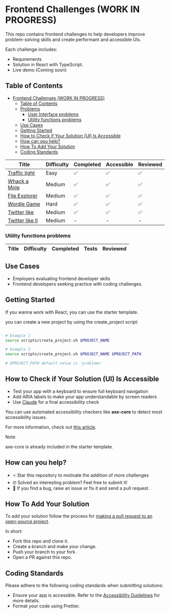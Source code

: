 # Frontend Challenges (WORK IN PROGRESS)

This repo contains frontend challenges to help developers improve problem-solving skills and create performant and accessible UIs.

Each challenge includes:

- Requirements
- Solution in React with TypeScript.
- Live demo (Coming soon)

## Table of Contents

- [Frontend Challenges (WORK IN PROGRESS)](#frontend-challenges-work-in-progress)
  - [Table of Contents](#table-of-contents)
  - [Problems](#problems)
    - [User Interface problems](#user-interface-problems)
    - [Utility functions problems](#utility-functions-problems)
  - [Use Cases](#use-cases)
  - [Getting Started](#getting-started)
  - [How to Check if Your Solution (UI) Is Accessible](#how-to-check-if-your-solution-ui-is-accessible)
  - [How can you help?](#how-can-you-help)
  - [How To Add Your Solution](#how-to-add-your-solution)
  - [Coding Standards](#coding-standards)

<p align="center">

| Title                                         | Difficulty | Completed | Accessible | Reviewed |
| --------------------------------------------- | ---------- | --------- | ---------- | -------- |
| [Traffic light](/problems/traffic-light/)     | Easy       | ✅        | ✅         | ✅       |
| [Whack a Mole](/problems/whack-a-mole/)       | Medium     | ✅        | ✅         | ✅       |
| [File Explorer](/problems/file-explorer/)     | Medium     | ✅        | ✅         | ✅       |
| [Wordle Game](/problems/wordle-game/)         | Hard       | ✅        | ✅         | ✅       |
| [Twitter like](/problems/twitter-like/)       | Medium     | ✅        | ✅         | ✅       |
| [Twitter like II](/problems/twitter-like-II/) | Medium     | -         | -          | -        |

</p>

### Utility functions problems

  <p align="center">

| Title | Difficulty | Completed | Tests | Reviewed |
| ----- | ---------- | --------- | ----- | -------- |

## Use Cases

- Employers evaluating frontend developer skills
- Frontend developers seeking practice with coding challenges.

## Getting Started

If you wanna work with React, you can use the starter template.

you can create a new project by using the create_project script:

```bash

# Example 1
source scripts/create_project.sh $PROJECT_NAME

# Example 2
source scripts/create_project.sh $PROJECT_NAME $PROJECT_PATH

# $PROJECT_PATH default value is 'problems'
```

## How to Check if Your Solution (UI) Is Accessible

- Test your app with a keyboard to ensure full keyboard navigation
- Add ARIA labels to make your app understandable by screen readers
- Use [Claude](https://www.anthropic.com/index/claude) for a final accessibility check

You can use automated accessibility checkers like **axe-core** to detect most accessibility issues.

For more information, check out [this article](https://larsmagnus.co/blog/how-to-test-for-accessibility-with-axe-core-in-next-js-and-react).

> [!NOTE]  
> axe-core is already included in the starter template.

## How can you help?

- ⭐️ Star this repository to motivate the addition of more challenges
- 🤓 Solved an interesting problem? Feel free to submit it!
- 🐞 If you find a bug, raise an issue or fix it and send a pull request.

## How To Add Your Solution

To add your solution follow the process for [making a pull request to an open-source project](https://github.com/gabrieldemarmiesse/getting_started_open_source).

In short:

- Fork this repo and clone it.
- Create a branch and make your change.
- Push your branch to your fork.
- Open a PR against this repo.

## Coding Standards

Please adhere to the following coding standards when submitting solutions:

- Ensure your app is accessible. Refer to the [Accessibility Guidelines](#how-to-check-if-your-solution-ui-is-accessible) for more details.
- Format your code using Prettier.
